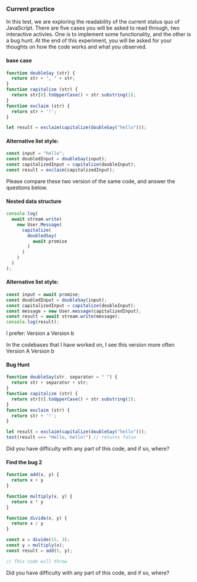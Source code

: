 ### Current practice

In this test, we are exploring the readability of the current status quo of JavaScript. There are
five cases you will be asked to read through, two interactive activies. One is to implement some
functionality, and the other is a bug hunt. At the end of this experiment, you will be asked for
your thoughts on how the code works and what you observed.

#### base case

```javascript
function doubleSay (str) {
  return str + ", " + str;
}
function capitalize (str) {
  return str[0].toUpperCase() + str.substring(1);
}
function exclaim (str) {
  return str + '!';
}

let result = exclaim(capitalize(doubleSay("hello")));
```

#### Alternative list style:

```javascript
const input = "hello";
const doubledInput = doubleSay(input);
const capitalizedInput = capitalize(doubleInput);
const result = exclaim(capitalizedInput);
```
Please compare these two version of the same code, and answer the questions below.

#### Nested data structure
```javascript
console.log(
  await stream.write(
    new User.Message(
      capitalize(
        doubledSay(
          await promise
        )
      )
    )
  )
);
```


#### Alternative list style:

```javascript
const input = await promise;
const doubledInput = doubleSay(input);
const capitalizedInput = capitalize(doubleInput);
const message = new User.message(capitalizedInput);
const result = await stream.write(message);
console.log(result);
```

I prefer:
Version a
Version b

In the codebases that I have worked on, I see this version more often
Version A
Version b


#### Bug Hunt

```javascript
function doubleSay(str, separator = " ") {
  return str + separator + str;
}
function capitalize (str) {
  return str[0].toUpperCase() + str.substring(1);
}
function exclaim (str) {
  return str + '!';
}

let result = exclaim(capitalize(doubleSay("hello")));
test(result === "Hello, hello!") // returns false
```

Did you have difficulty with any part of this code, and if so, where?

#### Find the bug 2

```javascript
function add(x, y) {
  return x + y
}

function multiply(x, y) {
  return x * y
}

function divide(x, y) {
  return x / y
}

const x = divide(15, 3);
const y = multiply(x);
const result = add(5, y);

// This code will throw
```
Did you have difficulty with any part of this code, and if so, where?


